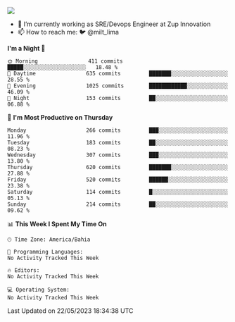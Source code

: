 ![](https://komarev.com/ghpvc/?username=miltlima&color=blue)
                 

- 🔭 I’m currently working as SRE/Devops Engineer at Zup Innovation
- 📫 How to reach me: 🐦 @milt_lima

<!--START_SECTION:waka-->
**I'm a Night 🦉** 

```text
🌞 Morning                411 commits         █████░░░░░░░░░░░░░░░░░░░░   18.48 % 
🌆 Daytime                635 commits         ███████░░░░░░░░░░░░░░░░░░   28.55 % 
🌃 Evening                1025 commits        ████████████░░░░░░░░░░░░░   46.09 % 
🌙 Night                  153 commits         ██░░░░░░░░░░░░░░░░░░░░░░░   06.88 % 
```
📅 **I'm Most Productive on Thursday** 

```text
Monday                   266 commits         ███░░░░░░░░░░░░░░░░░░░░░░   11.96 % 
Tuesday                  183 commits         ██░░░░░░░░░░░░░░░░░░░░░░░   08.23 % 
Wednesday                307 commits         ███░░░░░░░░░░░░░░░░░░░░░░   13.80 % 
Thursday                 620 commits         ███████░░░░░░░░░░░░░░░░░░   27.88 % 
Friday                   520 commits         ██████░░░░░░░░░░░░░░░░░░░   23.38 % 
Saturday                 114 commits         █░░░░░░░░░░░░░░░░░░░░░░░░   05.13 % 
Sunday                   214 commits         ██░░░░░░░░░░░░░░░░░░░░░░░   09.62 % 
```


📊 **This Week I Spent My Time On** 

```text
🕑︎ Time Zone: America/Bahia

💬 Programming Languages: 
No Activity Tracked This Week

🔥 Editors: 
No Activity Tracked This Week

💻 Operating System: 
No Activity Tracked This Week
```


 Last Updated on 22/05/2023 18:34:38 UTC
<!--END_SECTION:waka-->
